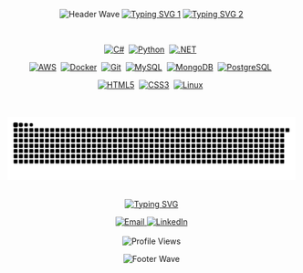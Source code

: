 <div align="center">

![Header Wave](https://capsule-render.vercel.app/api?type=waving&color=0e6b93&height=150&section=header&text=&fontSize=90)
[![Typing SVG 1](https://readme-typing-svg.demolab.com?font=Silkscreen&size=36&letterSpacing=0.2rem&duration=1300&pause=10&color=2296BD&center=true&vCenter=true&repeat=false&width=550&height=80&lines=Flipe+Rcha+Ma%7C;Felipe+Rocha+Martins)](https://git.io/typing-svg)
[![Typing SVG 2](https://readme-typing-svg.herokuapp.com?font=Silkscreen&size=22&letterSpacing=0.2rem&duration=1000&pause=1800&color=2296BD&center=true&vCenter=true&repeat=false&width=500&lines=+;.NET+%2B+Python+Developer)](https://git.io/typing-svg)

<br>
<p align="center">
  <a href="#"><img src="https://cdn.jsdelivr.net/gh/devicons/devicon/icons/csharp/csharp-original.svg" width="70" height="70" alt="C#" /></a>&nbsp;
  <a href="#"><img src="https://cdn.jsdelivr.net/gh/devicons/devicon/icons/python/python-original.svg" width="70" height="70" alt="Python" /></a>&nbsp;
  <a href="#"><img src="https://cdn.jsdelivr.net/gh/devicons/devicon/icons/dotnetcore/dotnetcore-original.svg" width="70" height="70" alt=".NET" /></a>&nbsp

  <a href="#"><img src="https://img.icons8.com/color/60/000000/amazon-web-services.png" alt="AWS" /></a>&nbsp;
  <a href="#"><img src="https://img.icons8.com/color/60/000000/docker.png" alt="Docker" /></a>&nbsp;
  <a href="#"><img src="https://cdn.jsdelivr.net/gh/devicons/devicon/icons/git/git-original.svg" width="70" height="70" alt="Git" /></a>&nbsp;
  <a href="#"><img src="https://cdn.jsdelivr.net/gh/devicons/devicon/icons/mysql/mysql-original.svg" width="70" height="70" alt="MySQL" /></a>&nbsp;
  <a href="#"><img src="https://cdn.jsdelivr.net/gh/devicons/devicon/icons/mongodb/mongodb-original.svg" width="70" height="70" alt="MongoDB" /></a>&nbsp;
  <a href="#"><img src="https://cdn.jsdelivr.net/gh/devicons/devicon/icons/postgresql/postgresql-original.svg" width="70" height="70" alt="PostgreSQL" /></a>&nbsp;
  
  <a href="#"><img src="https://cdn.jsdelivr.net/gh/devicons/devicon/icons/html5/html5-original.svg" width="70" height="70" alt="HTML5" /></a>&nbsp;
  <a href="#"><img src="https://cdn.jsdelivr.net/gh/devicons/devicon/icons/css3/css3-original.svg" width="70" height="70" alt="CSS3" /></a>&nbsp;
  <a href="#"><img src="https://cdn.jsdelivr.net/gh/devicons/devicon/icons/linux/linux-original.svg" width="70" height="70" alt="Linux" /></a>&nbsp;
</p>

<br>
<br>


<picture>
  <source media="(prefers-color-scheme: dark)" srcset="https://github.com/FelipeRochaMartins/FelipeRochaMartins/blob/output/github-contribution-grid-snake-dark.svg" />
  <source media="(prefers-color-scheme: light)" srcset="https://github.com/FelipeRochaMartins/FelipeRochaMartins/blob/output/github-contribution-grid-snake.svg" />
  <img alt="github-snake" src="https://github.com/FelipeRochaMartins/FelipeRochaMartins/blob/output/github-contribution-grid-snake.svg" />
</picture>

<br>
<br>


[![Typing SVG](https://readme-typing-svg.herokuapp.com?font=Silkscreen&letterSpacing=0.2rem&duration=1200&pause=500&color=2296BD&center=true&vCenter=true&repeat=false&width=500&lines=+;+;Contct+Me%7C;Contact+Me)](https://git.io/typing-svg)

<p align="center">
  <a href="mailto:dev.feliperochamartins@gmail.com">
    <img src="https://img.shields.io/badge/Email-D14836?style=for-the-badge&logo=gmail&logoColor=white" alt="Email" />
  </a>
  <a href="https://www.linkedin.com/in/felipe-rocha-b8a8b8280/">
    <img src="https://img.shields.io/badge/LinkedIn-0077B5?style=for-the-badge&logo=linkedin&logoColor=white" alt="LinkedIn" />
  </a>
  <br><br>
  <img src="https://komarev.com/ghpvc/?username=FelipeRochaMartins&color=blue&style=for-the-badge" alt="Profile Views" />
</p>

![Footer Wave](https://capsule-render.vercel.app/api?type=waving&color=0e6b93&height=150&section=footer)

</div>
